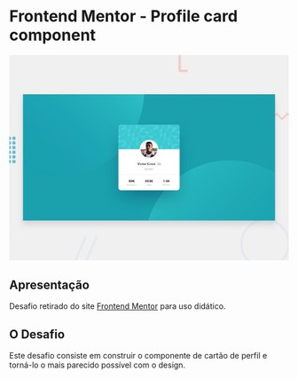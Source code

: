 # Frontend Mentor - Profile card component

![Visualização do design para o desafio.](./design/desktop-preview.jpg)

## Apresentação

Desafio retirado do site [Frontend Mentor](https://www.frontendmentor.io/challenges) para uso didático.

## O Desafio

Este desafio consiste em construir o componente de cartão de perfil e torná-lo o mais parecido possível com o design.


